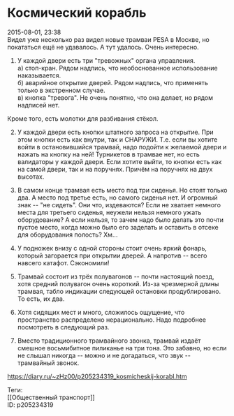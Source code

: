 Космический корабль
====================

   
 2015-08-01, 23:38   
  Видел уже несколько раз видел новые трамваи PESA в Москве, но покататься ещё не удавалось. А тут удалось. Очень интересно.   
   
 1. У каждой двери есть три "тревожных" органа управления.   
 а) стоп-кран. Рядом надпись, что необоснованное использование наказывается.   
 б) аварийное открытие дверей. Рядом надпись, что применять только в экстренном случае.   
 в) кнопка "тревога". Не очень понятно, что она делает, но рядом надписей нет.   
   
 Кроме того, есть молотки для разбивания стёкол.   
   
 2. У каждой двери есть кнопки штатного запроса на открытие. При этом кнопки есть как внутри, так и СНАРУЖИ. Т.е. если вы хотите войти в остановившийся трамвай, надо подойти к желаемой двери и нажать на кнопку на ней! Турникетов в трамвае нет, но есть валидаторы у каждой двери. Если хотите выйти, то кнопки есть как на самой двери, так и на поручнях. Причём на поручнях на двух высотах.   
   
 3. В самом конце трамвая есть место под три сиденья. Но стоят только два. А место под третье есть, но самого сиденья нет. И огромный знак -- "не сидеть". Они что, издеваются? Если не хватает немного места для третьего сиденья, неужели нельзя немного ужать оборудование? А если нельзя, то зачем надо было делать это почти пустое место, когда можно было его заделать и оставить в отсеке для оборудования полость? Хм...   
   
 4. У подножек внизу с одной стороны стоит очень яркий фонарь, который загорается при открытии дверей. А напротив -- всего навсего катафот. Сэкономили!   
   
 5. Трамвай состоит из трёх полувагонов -- почти настоящий поезд, хотя средний полувагон очень короткий. Из-за чрезмерной длины трамвая, табло индикации следующей остановки продублировано. То есть, их два.   
   
 6. Хотя сидящих мест и много, сложилось ощущение, что пространство распределено нерационально. Надо подробнее посмотреть в следующий раз.   
   
 7. Вместо традиционного трамвайного звонка, трамвай издаёт смешное восьмибитное пиликанье на три тона. Это забавно, но если не слышал никогда -- можно и не догадаться, что звук -- трамвайный звонок.   
    
 <https://diary.ru/~zHz00/p205234319_kosmicheskij-korabl.htm>   
   
 Теги:   
 [[Общественный транспорт]]   
 ID: p205234319